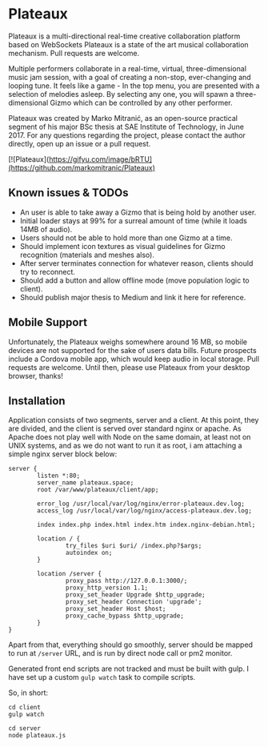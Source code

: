 # Plateaux
Plateaux is a multi-directional real-time creative collaboration platform based on WebSockets
Plateaux is a state of the art musical collaboration mechanism.
Pull requests are welcome.

Multiple performers collaborate in a real-time, virtual, three-dimensional music jam session, with a goal of creating a non-stop, ever-changing and looping tune.
It feels like a game - In the top menu, you are presented with a selection of melodies asleep. By selecting any one, you will spawn a three-dimensional Gizmo which can be controlled by any other performer.

Plateaux was created by Marko Mitranić, as an open-source practical segment of his major BSc thesis at SAE Institute of Technology, in June 2017.
For any questions regarding the project, please contact the author directly, open up an issue or a pull request.

[![Plateaux](https://gifyu.com/image/bRTU](https://github.com/markomitranic/Plateaux)

## Known issues & TODOs
- An user is able to take away a Gizmo that is being hold by another user.
- Initial loader stays at 99% for a surreal amount of time (while it loads 14MB of audio).
- Users should not be able to hold more than one Gizmo at a time.
- Should implement icon textures as visual guidelines for Gizmo recognition (materials and meshes also).
- After server terminates connection for whatever reason, clients should try to reconnect.
- Should add a button and allow offline mode (move population logic to client).
- Should publish major thesis to Medium and link it here for reference.

## Mobile Support
Unfortunately, the Plateaux weighs somewhere around 16 MB, so mobile devices are not supported for the sake of users data bills.
Future prospects include a Cordova mobile app, which would keep audio in local storage. Pull requests are welcome. Until then, please use Plateaux from your desktop browser, thanks!

## Installation
Application consists of two segments, server and a client. At this point, they are divided, and the client is served over standard nginx or apache. As Apache does not play well with Node on the same domain, at least not on UNIX systems, and as we do not want to run it as root, i am attaching a simple nginx server block below:
```
server {
        listen *:80;
        server_name plateaux.space;
        root /var/www/plateaux/client/app;

        error_log /usr/local/var/log/nginx/error-plateaux.dev.log;
        access_log /usr/local/var/log/nginx/access-plateaux.dev.log;

        index index.php index.html index.htm index.nginx-debian.html;

        location / {
                try_files $uri $uri/ /index.php?$args;
                autoindex on;
        }

        location /server {
                proxy_pass http://127.0.0.1:3000/;
                proxy_http_version 1.1;
                proxy_set_header Upgrade $http_upgrade;
                proxy_set_header Connection 'upgrade';
                proxy_set_header Host $host;
                proxy_cache_bypass $http_upgrade;
        }
}
```
Apart from that, everything should go smoothly, server should be mapped to run at `/server` URL, and is run by direct node call or pm2 monitor.

Generated front end scripts are not tracked and must be built with gulp. I have set up a custom `gulp watch` task to compile scripts.
 
So, in short:
```
cd client
gulp watch

cd server
node plateaux.js
```
